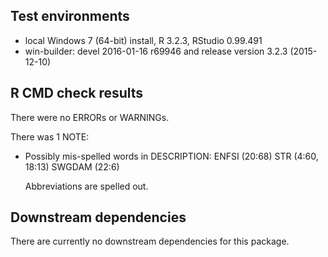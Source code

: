 ## Test environments
* local Windows 7 (64-bit) install, R 3.2.3, RStudio 0.99.491
* win-builder: devel 2016-01-16 r69946 and release version 3.2.3 (2015-12-10)

## R CMD check results
There were no ERRORs or WARNINGs. 

There was 1 NOTE:

* Possibly mis-spelled words in DESCRIPTION:
  ENFSI (20:68)
  STR (4:60, 18:13)
  SWGDAM (22:6)

  Abbreviations are spelled out.

## Downstream dependencies
There are currently no downstream dependencies for this package.